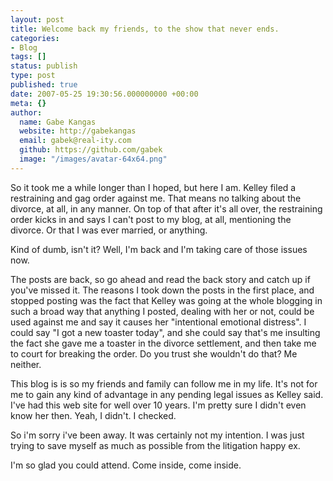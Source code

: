 ```yaml
---
layout: post
title: Welcome back my friends, to the show that never ends.
categories:
- Blog
tags: []
status: publish
type: post
published: true
date: 2007-05-25 19:30:56.000000000 +00:00
meta: {}
author:
  name: Gabe Kangas
  website: http://gabekangas
  email: gabek@real-ity.com
  github: https://github.com/gabek
  image: "/images/avatar-64x64.png"
---
```

So it took me a while longer than I hoped, but here I am. Kelley filed a restraining and gag order against me. That means no talking about the divorce, at all, in any manner. On top of that after it\'s all over, the restraining order kicks in and says I can\'t post to my blog, at all, mentioning the divorce. Or that I was ever married, or anything.

Kind of dumb, isn\'t it? Well, I\'m back and I\'m taking care of those issues now.

The posts are back, so go ahead and read the back story and catch up if you\'ve missed it. The reasons I took down the posts in the first place, and stopped posting was the fact that Kelley was going at the whole blogging in such a broad way that anything I posted, dealing with her or not, could be used against me and say it causes her \"intentional emotional distress\". I could say \"I got a new toaster today\", and she could say that\'s me insulting the fact she gave me a toaster in the divorce settlement, and then take me to court for breaking the order. Do you trust she wouldn\'t do that? Me neither.

This blog is is so my friends and family can follow me in my life. It\'s not for me to gain any kind of advantage in any pending legal issues as Kelley said. I\'ve had this web site for well over 10 years. I\'m pretty sure I didn\'t even know her then. Yeah, I didn\'t. I checked.

So i\'m sorry i\'ve been away. It was certainly not my intention. I was just trying to save myself as much as possible from the litigation happy ex.

I\'m so glad you could attend. Come inside, come inside.
